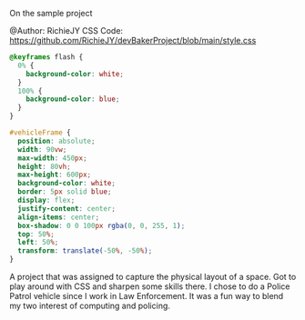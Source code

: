 On the sample project

@Author: RichieJY
CSS Code: https://github.com/RichieJY/devBakerProject/blob/main/style.css
```css
@keyframes flash {
  0% {
    background-color: white;
  }
  100% {
    background-color: blue;
  }
}

#vehicleFrame {
  position: absolute;
  width: 90vw;
  max-width: 450px;
  height: 80vh;
  max-height: 600px;
  background-color: white;
  border: 5px solid blue;
  display: flex;
  justify-content: center;
  align-items: center;
  box-shadow: 0 0 100px rgba(0, 0, 255, 1);
  top: 50%;
  left: 50%;
  transform: translate(-50%, -50%);
}
```

<detail>
<Summary>
  A project that was assigned to capture the physical layout of a space. Got to play around with <bold>CSS</bold> and sharpen some skills there. I chose 
  to do a Police Patrol vehicle since I work in Law Enforcement. It was a fun way to blend my two interest of computing and policing. 
</Summary>
</detail>
